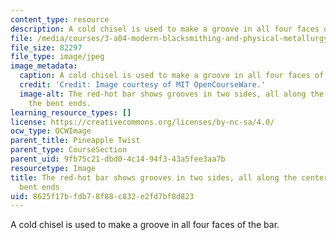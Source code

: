 ```yaml
---
content_type: resource
description: A cold chisel is used to make a groove in all four faces of the bar.
file: /media/courses/3-a04-modern-blacksmithing-and-physical-metallurgy-fall-2008/8625f17bfdb78f88c832e2fd7bf8d823_107.jpg
file_size: 82297
file_type: image/jpeg
image_metadata:
  caption: A cold chisel is used to make a groove in all four faces of the bar.
  credit: 'Credit: Image courtesy of MIT OpenCourseWare.'
  image-alt: The red-hot bar shows grooves in two sides, all along the center between
    the bent ends.
learning_resource_types: []
license: https://creativecommons.org/licenses/by-nc-sa/4.0/
ocw_type: OCWImage
parent_title: Pineapple Twist
parent_type: CourseSection
parent_uid: 9fb75c21-dbd0-4c14-94f3-43a5fee3aa7b
resourcetype: Image
title: The red-hot bar shows grooves in two sides, all along the center between the
  bent ends
uid: 8625f17b-fdb7-8f88-c832-e2fd7bf8d823
---
```

A cold chisel is used to make a groove in all four faces of the bar.